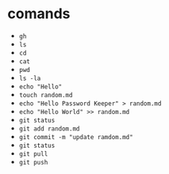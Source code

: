# comands
- `gh`
- `ls`
- `cd`
- `cat`
- `pwd`
- `ls -la`
- `echo "Hello"`
- `touch random.md`
- `echo "Hello Password Keeper" > random.md`
- `echo "Hello World" >> random.md`
- `git status`
- `git add random.md`
- `git commit -m "update ramdom.md"`
- `git status`
- `git pull`
- `git push`
